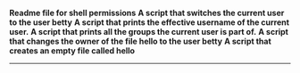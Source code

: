 **Readme file for shell permissions**
**A script that switches the current user to the user betty**
**A script that prints the effective username of the current user.**
**A  script that prints all the groups the current user is part of.**
**A  script that changes the owner of the file hello to the user betty**
**A script that creates an empty file called hello**
****
